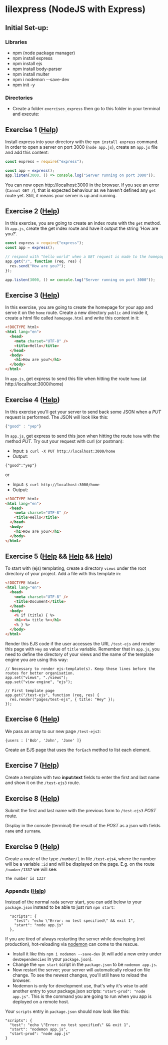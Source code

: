 # lilexpress (NodeJS with Express)

## Initial Set-up:

### Libraries
- npm (node package manager)
- npm install express
- npm install ejs
- npm install body-parser
- npm install multer
- npm i nodemon --save-dev
- npm init -y

### Directories
- Create a folder `exercises_express` then go to this folder in your terminal and execute:

## Exercise 1 ([Help](http://expressjs.com/guide/routing.html))

Install express into your directory with the `npm install express` command.
In order to open a server on port 3000 (`node app.js`), create an `app.js` file and add this content:

```js
const express = require("express");

const app = express();
app.listen(3000, () => console.log("Server running on port 3000"));
```

You can now open http://localhost:3000 in the browser.
If you see an error (`Cannot GET /`), that is expected behaviour as we haven't defined any `get` route yet. Still, it means your server is up and running.

## Exercise 2 ([Help](https://expressjs.com/en/guide/routing.html))

In this exercise, you are going to create an index route with the `get` method.
In `app.js`, create the get index route and have it output the string 'How are you?'.

```js
const express = require("express");
const app = express();

// respond with "hello world" when a GET request is made to the homepage
app.get("/", function (req, res) {
  res.send("How are you?");
});

app.listen(3000, () => console.log("Server running on port 3000"));
```

## Exercise 3 ([Help](http://expressjs.com/fr/4x/api.html#res.sendFile))

In this exercise, you are going to create the homepage for your app and serve it on the `home` route. Create a new directory `public` and inside it, create a html file called `homepage.html` and write this content in it:

```html
<!DOCTYPE html>
<html lang="en">
  <head>
    <meta charset="UTF-8" />
    <title>Hello</title>
  </head>
  <body>
    <h1>How are you?</h1>
  </body>
</html>
```

In `app.js`, get express to send this file when hitting the route `home` (at http://localhost:3000/home)

## Exercise 4 ([Help](http://expressjs.com/fr/4x/api.html#res.json))

In this exercise you'll get your server to send back some JSON when a _PUT_ request is performed.
The JSON will look like this:

```js
{"good" : "yep"}
```

In `app.js`, get express to send this json when hitting the route `home` with the method _PUT_.
Try out your request with curl (or postman):

- Input: `$ curl -X PUT http://localhost:3000/home`
- Output:

```
{"good":"yep"}
```

or

- Input: `$ curl http://localhost:3000/home`
- Output:

```html
<!DOCTYPE html>
<html lang="en">
  <head>
    <meta charset="UTF-8" />
    <title>Hello</title>
  </head>
  <body>
    <h1>How are you?</h1>
  </body>
</html>
```

## Exercise 5 ([Help](https://ejs.co/) && [Help](http://expressjs.com/guide/using-template-engines.html) && [Help](https://scotch.io/tutorials/use-ejs-to-template-your-node-application))

To start with (ejs) templating, create a directory `views` under the root directory of your project. Add a file with this template in:

```html
<!DOCTYPE html>
<html lang="en">
  <head>
    <meta charset="UTF-8" />
    <title>Document</title>
  </head>
  <body>
    <% if (title) { %>
    <h1><%= title %></h1>
    <% } %>
  </body>
</html>
```

Render this EJS code if the user accesses the URL `/test-ejs` and render this page with `Hey` as value of `title` variable. Remember that in `app.js`, you need to define the directory of your views and the name of the template engine you are using this way:

```
// Necessary to render ejs-template(s). Keep these lines before the routes for better organisation.
app.set("views", "./views");
app.set("view engine", "ejs");

// First template page
app.get("/test-ejs", function (req, res) {
  res.render("pages/test-ejs", { title: "Hey" });
});
```

## Exercise 6 ([Help](https://ejs.co/))

We pass an array to our new page `/test-ejs2`:

`{users : ['Bob', 'John', 'Jane' ]}`

Create an EJS page that uses the `forEach` method to list each element.

## Exercise 7 ([Help](https://ejs.co/))

Create a template with two **input:text** fields to enter the first and last name and show it on the `/test-ejs3` route.

## Exercise 8 ([Help](https://github.com/expressjs/body-parser))

Submit the first and last name with the previous form to `/test-ejs3` _POST_ route.

Display in the console (terminal) the result of the _POST_ as a json with fields `name` and `surname`.

## Exercise 9 ([Help](http://expressjs.com/en/api.html#req.params))

Create a route of the type `/number/1` in file `/test-ejs4`, where the number will be a variable `:id` and will be displayed on the page. E.g. on the route `/number/1337` we will see:

```
The number is 1337
```

### Appendix ([Help](https://www.npmjs.com/package/nodemon))

Instead of the normal `node` server start, you can add below to your `package.json` instead to be able to just run `npm start`:

```
  "scripts": {
    "test": "echo \"Error: no test specified\" && exit 1",
    "start": "node app.js"
  },
```

If you are tired of always restarting the server while developing (not production), hot-reloading via [nodemon](https://www.npmjs.com/package/nodemon) can come to the rescue.

- Install it like this `npm i nodemon --save-dev` (it will add a new entry under `devDependencies` in your `package.json`). 
- Change the `npm start` script in the `package.json` to be `nodemon app.js`.
- Now restart the server; your server will automatically reload on file change. To see the newest changes, you'll still have to reload the browser.
- Nodemon is only for development use, that's why it's wise to add another entry to your package.json scripts: `"start-prod": "node app.js"`. This is the command you are going to run when you app is deployed on a remote host.

Your `scripts` entry in `package.json` should now look like this:

```
"scripts": {
  "test": "echo \"Error: no test specified\" && exit 1",
  "start": "nodemon app.js",
  "start-prod": "node app.js"
}
```
